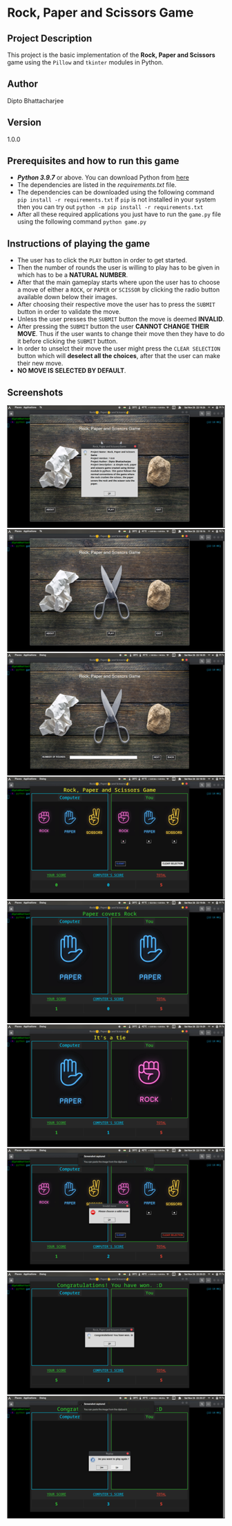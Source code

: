 # Rock, Paper and Scissors Game

## Project Description

This project is the basic implementation of the __Rock, Paper and Scissors__ game using the `Pillow` and `tkinter` modules in Python.

## Author

Dipto Bhattacharjee

## Version

1.0.0

## Prerequisites and how to run this game

- ***Python 3.9.7*** or above. You can download Python from [here](https://www.python.org/)
- The dependencies are listed in the _requirements.txt_ file.
- The dependencies can be downloaded using the following command `pip install -r requirements.txt` if `pip` is not installed in your system then you can try out `python -m pip install -r requirements.txt`
- After all these required applications you just have to run the `game.py` file using the following command `python game.py`

## Instructions of playing the game

- The user has to click the `PLAY` button in order to get started.
- Then the number of rounds the user is willing to play has to be given in which has to be a **NATURAL NUMBER**.
- After that the main gameplay starts where upon the user has to choose a move of either a `ROCK`, or `PAPER` or `SCISSOR` by clicking the radio button available down below their images.
- After choosing their respective move the user has to press the `SUBMIT` button in order to validate the move.
- Unless the user presses the `SUBMIT` button the move is deemed **INVALID**.
- After pressing the `SUBMIT` button the user **CANNOT CHANGE THEIR MOVE**. Thus if the user wants to change their move then they have to do it before clicking the `SUBMIT` button.
- In order to unselct their move the user might press the `CLEAR SELECTION` button which will **deselect all the choices**, after that the user can make their new move.
- **NO MOVE IS SELECTED BY DEFAULT**.

## Screenshots

![Screenshot](./screenshots/1.png)
![Screenshot](./screenshots/6.png)
![Screenshot](./screenshots/3.png)
![Screenshot](./screenshots/2.png)
![Screenshot](./screenshots/7.png)
![Screenshot](./screenshots/8.png)
![Screenshot](./screenshots/0.png)
![Screenshot](./screenshots/5.png)
![Screenshot](./screenshots/4.png)

